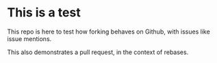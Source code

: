 # This is a test

This repo is here to test how forking behaves on Github, with issues like issue mentions.

This also demonstrates a pull request, in the context of rebases.